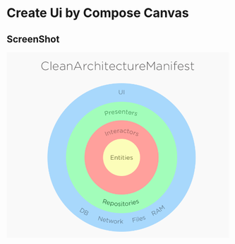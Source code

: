 # Create Ui by Compose Canvas 

## ScreenShot
<img src="https://github.com/shakbari435/CleanArchitecture/blob/master/CleanArchitectureManifest.png">
